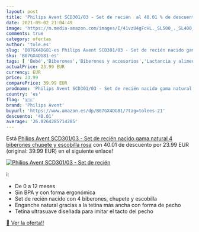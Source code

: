 ```yaml
---
layout: post
title: 'Philips Avent SCD301/03 - Set de recién  al 40.01 % de descuento'
date: 2021-09-02 21:04:49
image: 'https://m.media-amazon.com/images/I/41vzU4gFcHL._SL500_._SL400_.jpg'
comments: true
category: ofertas
author: 'tole.es'
slug: 'B07GX4DG81-es Philips Avent SCD301/03 - Set de recién nacido gama...'
sku: 'B07GX4DG81-es'
tags: [ 'Bebé','Biberones','Biberones y accesorios','Lactancia y alimentación','avent','biberones','chupete','nacido','philips avent','recién', ]
actualPrice: 23.99 EUR
currency: EUR
price: 23.99
comparePrice: 39.99 EUR
prodname: 'Philips Avent SCD301/03 - Set de recién nacido gama natural  4 biberones  chupete y escobilla  rosa'
country: 'es'
flag: '🇪🇸'
brand: 'Philips Avent'
buyurl: 'https://www.amazon.es/dp/B07GX4DG81/?tag=tolees-21'
descuento: '40.01'
average: '26.0264285714285'
---
```


Está [Philips Avent SCD301/03 - Set de recién nacido gama natural  4 biberones  chupete y escobilla  rosa](https://www.amazon.es/dp/B07GX4DG81/?tag=tolees-21) con 40.01 de descuento por 23.99 EUR (original: 39.99 EUR) en el siguiente enlace!

[![Philips Avent SCD301/03 - Set de recién ](https://m.media-amazon.com/images/I/41vzU4gFcHL._SL500_._SL400_.jpg)](https://www.amazon.es/dp/B07GX4DG81/?tag=tolees-21)

ℹ️:

- De 0 a 12 meses
- Sin BPA y con forma ergonómica
- Set de recién nacido con 4 biberones, chupete y escobilla
- Enganche natural gracias a la tetina más ancha con forma de pecho
- Tetina ultrasuave diseñada para imitar el tacto del pecho

[🛒 Ver la oferta!!](https://www.amazon.es/dp/B07GX4DG81/?tag=tolees-21)
